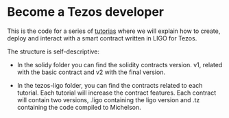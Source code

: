 # Become a Tezos developer

This is the code for a series of [tutorias]() where we will explain how to create, deploy and interact with a smart contract written in LIGO for Tezos.

The structure is self-descriptive:
* In the solidy folder you can find the solidity contracts version. v1, related with the basic contract and v2 with the final version.

* In the tezos-ligo folder, you can find the contracts related to each tutorial. Each tutorial will increase the contract features. Each contract will contain two versions, .ligo containing the ligo version and .tz containing the code compiled to Michelson.